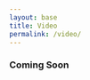 ```yaml
---
layout: base
title: Video
permalink: /video/
---
```


<div class="container-fluid p-4">
<div class="row">
<div class="col-md-12 text-center">
<h3 class="display-2">Coming Soon</h3>
</div>
</div>
</div>